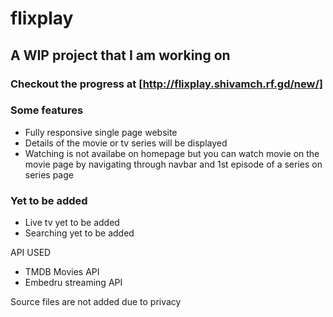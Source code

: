 # flixplay

## A WIP project that I am working on

### Checkout the progress at [http://flixplay.shivamch.rf.gd/new/]

### Some features
- Fully responsive single page website 
- Details of the movie or tv series will be displayed
- Watching is not availabe on homepage but you can watch 
movie on the movie page by navigating through navbar and
1st episode of a series on series page


### Yet to be added
- Live tv yet to be added
- Searching yet to be added



API USED
- TMDB Movies API
- Embedru streaming API


Source files are not added due to privacy
